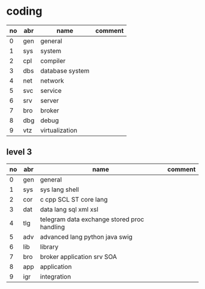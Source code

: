 # coding


| no | abr | name                               | comment       |
|--- | ----| -------                            | -------       |
|0   |gen   |general            |               |
|1   |sys   |system             |               |
|2   |cpl   |compiler           |               |
|3   |dbs   |database system    |               |
|4   |net   |network            |               |
|5   |svc   |service            |               |
|6   |srv   |server             |               |
|7   |bro   |broker             |               |
|8   |dbg   |debug              |               |
|9   |vtz   |virtualization     |               |

## level 3

| no | abr | name                               | comment       |
|--- | ----| -------                            | -------       |
|0   |gen   |general                            |               |
|1   |sys   |sys lang shell                     |               |
|2   |cor   |c cpp SCL ST core lang             |               |
|3   |dat   |data lang sql xml xsl              |               |
|4   |tlg   |telegram data exchange stored proc handling|       |
|5   |adv   |advanced lang python java swig     |               |
|6   |lib   |library                            |               |
|7   |bro   |broker application srv SOA         |               |
|8   |app   |application                        |               |
|9   |igr   |integration                        |               |
